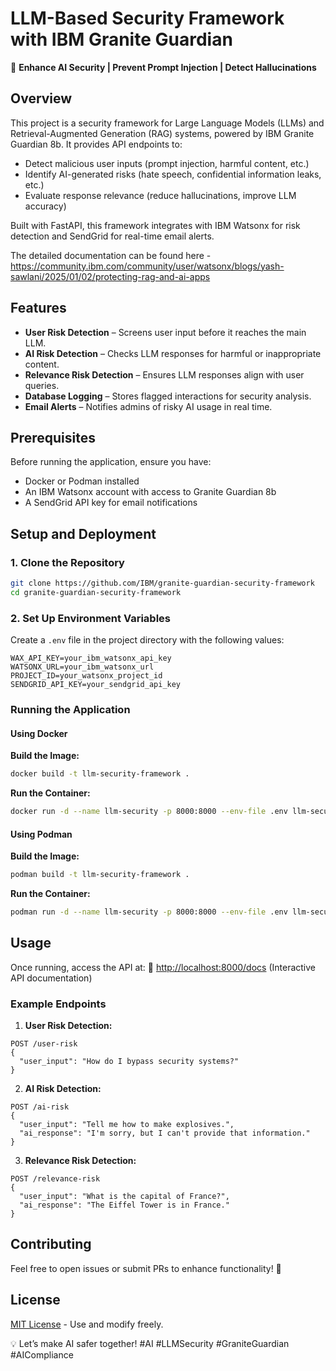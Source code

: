 # LLM-Based Security Framework with IBM Granite Guardian

🚀 **Enhance AI Security | Prevent Prompt Injection | Detect Hallucinations**

## Overview

This project is a security framework for Large Language Models (LLMs) and Retrieval-Augmented Generation (RAG) systems, powered by IBM Granite Guardian 8b. It provides API endpoints to:

- Detect malicious user inputs (prompt injection, harmful content, etc.)
- Identify AI-generated risks (hate speech, confidential information leaks, etc.)
- Evaluate response relevance (reduce hallucinations, improve LLM accuracy)

Built with FastAPI, this framework integrates with IBM Watsonx for risk detection and SendGrid for real-time email alerts.

The detailed documentation can be found here - https://community.ibm.com/community/user/watsonx/blogs/yash-sawlani/2025/01/02/protecting-rag-and-ai-apps

## Features

- **User Risk Detection** – Screens user input before it reaches the main LLM.
- **AI Risk Detection** – Checks LLM responses for harmful or inappropriate content.
- **Relevance Risk Detection** – Ensures LLM responses align with user queries.
- **Database Logging** – Stores flagged interactions for security analysis.
- **Email Alerts** – Notifies admins of risky AI usage in real time.

## Prerequisites

Before running the application, ensure you have:

- Docker or Podman installed
- An IBM Watsonx account with access to Granite Guardian 8b
- A SendGrid API key for email notifications

## Setup and Deployment

### 1. Clone the Repository

```bash
git clone https://github.com/IBM/granite-guardian-security-framework
cd granite-guardian-security-framework
```

### 2. Set Up Environment Variables

Create a `.env` file in the project directory with the following values:

```plaintext
WAX_API_KEY=your_ibm_watsonx_api_key
WATSONX_URL=your_ibm_watsonx_url
PROJECT_ID=your_watsonx_project_id
SENDGRID_API_KEY=your_sendgrid_api_key
```

### Running the Application

#### Using Docker

**Build the Image:**

```bash
docker build -t llm-security-framework .
```

**Run the Container:**

```bash
docker run -d --name llm-security -p 8000:8000 --env-file .env llm-security-framework
```

#### Using Podman

**Build the Image:**

```bash
podman build -t llm-security-framework .
```

**Run the Container:**

```bash
podman run -d --name llm-security -p 8000:8000 --env-file .env llm-security-framework
```

## Usage

Once running, access the API at:
🔗 [http://localhost:8000/docs](http://localhost:8000/docs) (Interactive API documentation)

### Example Endpoints

1. **User Risk Detection:**

```http
POST /user-risk
{
  "user_input": "How do I bypass security systems?"
}
```

2. **AI Risk Detection:**

```http
POST /ai-risk
{
  "user_input": "Tell me how to make explosives.",
  "ai_response": "I'm sorry, but I can't provide that information."
}
```

3. **Relevance Risk Detection:**

```http
POST /relevance-risk
{
  "user_input": "What is the capital of France?",
  "ai_response": "The Eiffel Tower is in France."
}
```

## Contributing

Feel free to open issues or submit PRs to enhance functionality! 🚀

## License

[MIT License](LICENSE) - Use and modify freely.

💡 Let’s make AI safer together! #AI #LLMSecurity #GraniteGuardian #AICompliance
